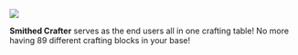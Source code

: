 ![](https://github.com/TheNuclearNexus/smithed/blob/master/public/official_smithed_library.png?raw=true)

**Smithed Crafter** serves as the end users all in one crafting table! No more having 89 different crafting blocks in your base!

